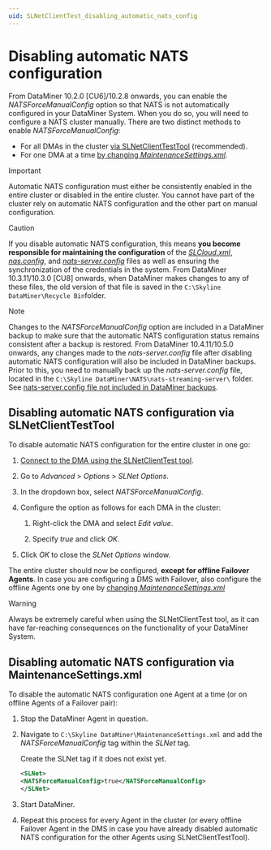 ```yaml
---
uid: SLNetClientTest_disabling_automatic_nats_config
---
```


# Disabling automatic NATS configuration

From DataMiner 10.2.0 [CU6]/10.2.8 onwards, you can enable the *NATSForceManualConfig* option so that NATS is not automatically configured in your DataMiner System. When you do so, you will need to configure a NATS cluster manually. There are two distinct methods to enable *NATSForceManualConfig*:

- For all DMAs in the cluster [via SLNetClientTestTool](#disabling-automatic-nats-configuration-via-slnetclienttesttool) (recommended).
- For one DMA at a time [by changing *MaintenanceSettings.xml*](#disabling-automatic-nats-configuration-via-maintenancesettingsxml).

> [!IMPORTANT]
> Automatic NATS configuration must either be consistently enabled in the entire cluster or disabled in the entire cluster. You cannot have part of the cluster rely on automatic NATS configuration and the other part on manual configuration.

> [!CAUTION]
> If you disable automatic NATS configuration, this means **you become responsible for maintaining the configuration** of the [*SLCloud.xml*](xref:SLCloud_xml), [*nas.config*](xref:Investigating_NATS_Issues#nasconfig), and [*nats-server.config*](xref:Investigating_NATS_Issues#nats-serverconfig) files as well as ensuring the synchronization of the credentials in the system. From DataMiner 10.3.11/10.3.0 [CU8] onwards<!--RN 37401-->, when DataMiner makes changes to any of these files, the old version of that file is saved in the `C:\Skyline DataMiner\Recycle Bin`folder.

> [!NOTE]
> Changes to the *NATSForceManualConfig* option are included in a DataMiner backup to make sure that the automatic NATS configuration status remains consistent after a backup is restored. From DataMiner 10.4.11/10.5.0 onwards<!--RN 40812-->, any changes made to the *nats-server.config* file after disabling automatic NATS configuration will also be included in DataMiner backups. Prior to this, you need to manually back up the *nats-server.config* file, located in the `C:\Skyline DataMiner\NATS\nats-streaming-server\` folder. See [nats-server.config file not included in DataMiner backups](xref:KI_nats-server_config_file_not_included_in_backups).

## Disabling automatic NATS configuration via SLNetClientTestTool

To disable automatic NATS configuration for the entire cluster in one go:

1. [Connect to the DMA using the SLNetClientTest tool](xref:Connecting_to_a_DMA_with_the_SLNetClientTest_tool).

1. Go to *Advanced* > *Options* > *SLNet Options*.

1. In the dropdown box, select *NATSForceManualConfig*.

1. Configure the option as follows for each DMA in the cluster:

   1. Right-click the DMA and select *Edit value*.

   1. Specify *true* and click *OK*.

1. Click *OK* to close the *SLNet Options* window.

The entire cluster should now be configured, **except for offline Failover Agents**. In case you are configuring a DMS with Failover, also configure the offline Agents one by one by [changing *MaintenanceSettings.xml*](#disabling-automatic-nats-configuration-via-maintenancesettingsxml)

> [!WARNING]
> Always be extremely careful when using the SLNetClientTest tool, as it can have far-reaching consequences on the functionality of your DataMiner System.

## Disabling automatic NATS configuration via MaintenanceSettings.xml

To disable the automatic NATS configuration one Agent at a time (or on offline Agents of a Failover pair):

1. Stop the DataMiner Agent in question.

1. Navigate to `C:\Skyline DataMiner\MaintenanceSettings.xml` and add the *NATSForceManualConfig* tag within the *SLNet* tag.

   Create the SLNet tag if it does not exist yet.

   ```xml
   <SLNet>
   <NATSForceManualConfig>true</NATSForceManualConfig>
   </SLNet>
   ```

1. Start DataMiner.

1. Repeat this process for every Agent in the cluster (or every offline Failover Agent in the DMS in case you have already disabled automatic NATS configuration for the other Agents using SLNetClientTestTool).

